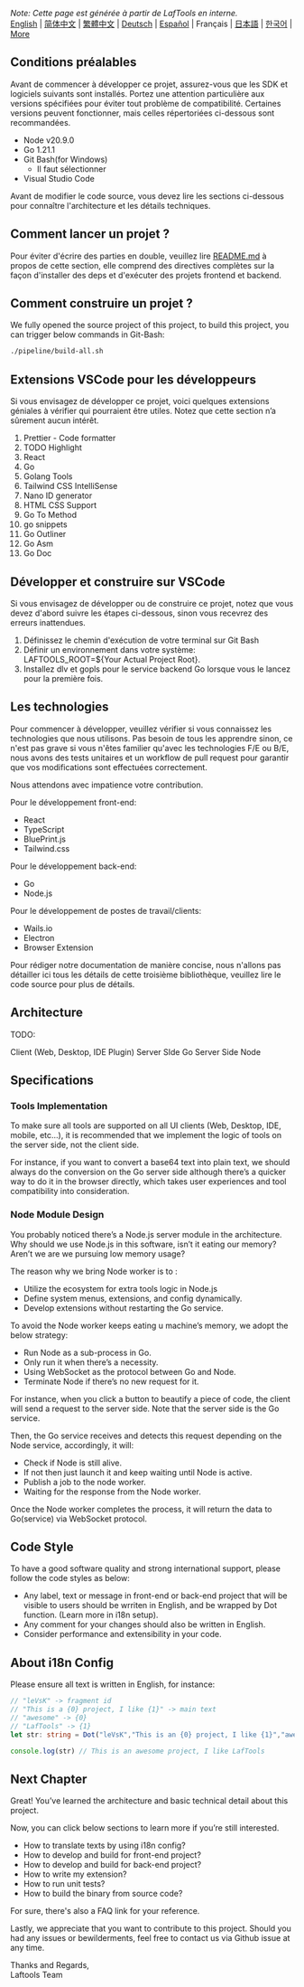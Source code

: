 <i>Note: Cette page est générée à partir de LafTools en interne.</i> <br/> [English](/docs/en_US)  |  [简体中文](/docs/zh_CN)  |  [繁體中文](/docs/zh_HK)  |  [Deutsch](/docs/de)  |  [Español](/docs/es)  |  Français  |  [日本語](/docs/ja)  |  [한국어](/docs/ko) | [More](/docs/) <br/>

## Conditions préalables

Avant de commencer à développer ce projet, assurez-vous que les SDK et logiciels suivants sont installés. Portez une attention particulière aux versions spécifiées pour éviter tout problème de compatibilité. Certaines versions peuvent fonctionner, mais celles répertoriées ci-dessous sont recommandées.

- Node v20.9.0
- Go 1.21.1
- Git Bash(for Windows)
  - Il faut sélectionner
- Visual Studio Code

Avant de modifier le code source, vous devez lire les sections ci-dessous pour connaître l'architecture et les détails techniques.

## Comment lancer un projet ?

Pour éviter d'écrire des parties en double, veuillez lire [README.md](../README.md) à propos de cette section, elle comprend des directives complètes sur la façon d'installer des deps et d'exécuter des projets frontend et backend.

## Comment construire un projet ?

We fully opened the source project of this project, to build this project, you can trigger below commands in Git-Bash:

```bash
./pipeline/build-all.sh
```

## Extensions VSCode pour les développeurs

Si vous envisagez de développer ce projet, voici quelques extensions géniales à vérifier qui pourraient être utiles. Notez que cette section n’a sûrement aucun intérêt.

1. Prettier - Code formatter
2. TODO Highlight
3. React
4. Go
5. Golang Tools
6. Tailwind CSS IntelliSense
7. Nano ID generator
8. HTML CSS Support
9. Go To Method
10. go snippets
11. Go Outliner
12. Go Asm
13. Go Doc

## Développer et construire sur VSCode

Si vous envisagez de développer ou de construire ce projet, notez que vous devez d'abord suivre les étapes ci-dessous, sinon vous recevrez des erreurs inattendues.

1. Définissez le chemin d'exécution de votre terminal sur Git Bash
2. Définir un environnement dans votre système: LAFTOOLS_ROOT=${Your Actual Project Root}.
3. Installez dlv et gopls pour le service backend Go lorsque vous le lancez pour la première fois.

## Les technologies

Pour commencer à développer, veuillez vérifier si vous connaissez les technologies que nous utilisons. Pas besoin de tous les apprendre sinon, ce n'est pas grave si vous n'êtes familier qu'avec les technologies F/E ou B/E, nous avons des tests unitaires et un workflow de pull request pour garantir que vos modifications sont effectuées correctement.

Nous attendons avec impatience votre contribution.

Pour le développement front-end:

- React
- TypeScript
- BluePrint.js
- Tailwind.css

Pour le développement back-end:

- Go
- Node.js

Pour le développement de postes de travail/clients:

- Wails.io
- Electron
- Browser Extension

Pour rédiger notre documentation de manière concise, nous n'allons pas détailler ici tous les détails de cette troisième bibliothèque, veuillez lire le code source pour plus de détails.

## Architecture

TODO:

Client (Web, Desktop, IDE Plugin)
<interact with>
Server SIde Go
<interact with>
Server Side Node

## Specifications

### Tools Implementation

To make sure all tools are supported on all UI clients (Web, Desktop, IDE, mobile, etc…), it is recommended that we implement the logic of tools on the server side, not the client side.

For instance, if you want to convert a base64 text into plain text, we should always do the conversion on the Go server side although there’s a quicker way to do it in the browser directly, which takes user experiences and tool compatibility into consideration.

### Node Module Design

You probably noticed there’s a Node.js server module in the architecture. Why should we use Node.js in this software, isn’t it eating our memory? Aren’t we are we pursuing low memory usage?

The reason why we bring Node worker is to :

- Utilize the ecosystem for extra tools logic in Node.js
- Define system menus, extensions, and config dynamically.
- Develop extensions without restarting the Go service.

To avoid the Node worker keeps eating u machine’s memory, we adopt the below strategy:

- Run Node as a sub-process in Go.
- Only run it when there’s a necessity.
- Using WebSocket as the protocol between Go and Node.
- Terminate Node if there’s no new request for it.

For instance, when you click a button to beautify a piece of code, the client will send a request to the server side. Note that the server side is the Go service.

Then, the Go service receives and detects this request depending on the Node service, accordingly, it will:

- Check if Node is still alive.
- If not then just launch it and keep waiting until Node is active.
- Publish a job to the node worker.
- Waiting for the response from the Node worker.

Once the Node worker completes the process, it will return the data to Go(service) via WebSocket protocol.

## Code Style

To have a good software quality and strong international support, please follow the code styles as below:

- Any label, text or message in front-end or back-end project that will be visible to users should be wrriten in English, and be wrapped by Dot function. (Learn more in i18n setup).
- Any comment for your changes should also be written in English.
- Consider performance and extensibility in your code.

## About i18n Config

Please ensure all text is written in English, for instance:

```Typescript
// "leVsK" -> fragment id
// "This is a {0} project, I like {1}" -> main text
// "awesome" -> {0}
// "LafTools" -> {1}
let str: string = Dot("leVsK","This is an {0} project, I like {1}","awesome","LafTools")

console.log(str) // This is an awesome project, I like LafTools
```

## Next Chapter

Great! You’ve learned the architecture and basic technical detail about this project.

Now, you can click below sections to learn more if you’re still interested.

- How to translate texts by using i18n config?
- How to develop and build for front-end project?
- How to develop and build for back-end project?
- How to write my extension?
- How to run unit tests?
- How to build the binary from source code?

For sure, there's also a FAQ link for your reference.

Lastly, we appreciate that you want to contribute to this project. Should you had any issues or bewilderments, feel free to contact us via Github issue at any time.

Thanks and Regards,  
Laftools Team
